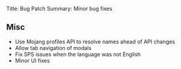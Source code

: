 Title: Bug Patch
Summary: Minor bug fixes

## Misc
 - Use Mojang profiles API to resolve names ahead of API changes
 - Allow tab navigation of modals
 - Fix SPS issues when the language was not English
 - Minor UI fixes
